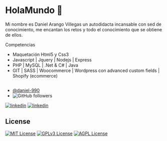 # HolaMundo 👋

Mi nombre es Daniel Arango Villegas un autodidacta incansable con sed de conocimiento, me encantan los retos y todo el conocimiento que se obtiene de ellos.

Competencias

- Maquetación Html5 y Css3  
- Javascript | Jquery | Nodejs  | Express 
- PHP | MySQL | .Net & C# | Java
- GIT | SASS | Woocommerce | Wordpress con advanced custom fields | Shopify (ecommerce)

##

- [@daniel-990](https://github.com/daniel-990)
- ![GitHub followers](https://img.shields.io/github/followers/daniel-990?style=social)

[![linkedin](https://img.shields.io/badge/linkedin-0A66C2?style=for-the-badge&logo=linkedin&logoColor=white)](https://www.linkedin.com/in/danielarango990/)
[![linkedin](https://img.shields.io/badge/linkedin-0A66C2?style=for-the-badge&logo=linkedin&logoColor=white)]([https://www.linkedin.com/in/danielarango990/](https://www.instagram.com/xorroperro/))


## License

[![MIT License](https://img.shields.io/badge/License-MIT-green.svg)](https://choosealicense.com/licenses/mit/)
[![GPLv3 License](https://img.shields.io/badge/License-GPL%20v3-yellow.svg)](https://opensource.org/licenses/)
[![AGPL License](https://img.shields.io/badge/license-AGPL-blue.svg)](http://www.gnu.org/licenses/agpl-3.0)


<!--
**daniel-990/daniel-990** is a ✨ _special_ ✨ repository because its `README.md` (this file) appears on your GitHub profile.

Here are some ideas to get you started:

- 🔭 I’m currently working on ...
- 🌱 I’m currently learning ...
- 👯 I’m looking to collaborate on ...
- 🤔 I’m looking for help with ...
- 💬 Ask me about ...
- 📫 How to reach me: ...
- 😄 Pronouns: ...
- ⚡ Fun fact: ...
-->
